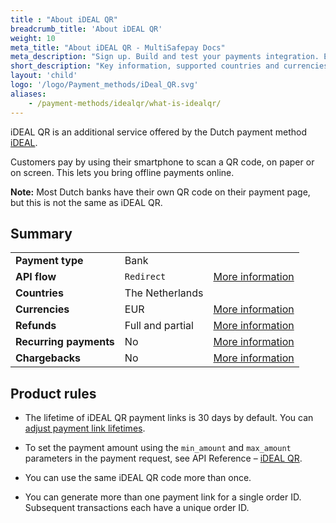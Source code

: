 ```yaml
---
title : "About iDEAL QR"
breadcrumb_title: 'About iDEAL QR'
weight: 10
meta_title: "About iDEAL QR - MultiSafepay Docs"
meta_description: "Sign up. Build and test your payments integration. Explore our products and services. Use our API Reference, SDKs, and wrappers. Get support."
short_description: "Key information, supported countries and currencies, product rules"
layout: 'child'
logo: '/logo/Payment_methods/iDeal_QR.svg' 
aliases: 
    - /payment-methods/idealqr/what-is-idealqr/
---
```


iDEAL QR is an additional service offered by the Dutch payment method [iDEAL](/payment-methods/banks/ideal).
 
Customers pay by using their smartphone to scan a QR code, on paper or on screen. This lets you bring offline payments online. 

**Note:** Most Dutch banks have their own QR code on their payment page, but this is not the same as iDEAL QR.

## Summary

|   |   |   |
|---|---|---|
| **Payment type**   | Bank  | |
| **API flow**  | `Redirect` | [More information](/faq/api/difference-between-direct-and-redirect) |
| **Countries**  | The Netherlands  | |
| **Currencies**  | EUR | [More information](/faq/general/supported-currencies) | 
| **Refunds**  | Full and partial  | [More information](/payment-methods/banks/idealqr/user-guide/processing-refunds) | 
| **Recurring payments**  | No | [More information](/tools/recurring-payments)  |
| **Chargebacks**  | No | [More information](/faq/chargebacks)  |

## Product rules

- The lifetime of iDEAL QR payment links is 30 days by default. You can [adjust payment link lifetimes](/faq/api/adjusting-payment-link-lifetimes/).

- To set the payment amount using the `min_amount` and `max_amount` parameters in the payment request, see API Reference&nbsp;–&nbsp;[iDEAL QR](/api/#ideal-qr).

- You can use the same iDEAL QR code more than once.

- You can generate more than one payment link for a single order ID. Subsequent transactions each have a unique order ID.